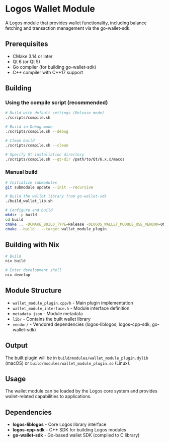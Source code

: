 # Logos Wallet Module

A Logos module that provides wallet functionality, including balance fetching and transaction management via the go-wallet-sdk.

## Prerequisites

- CMake 3.14 or later
- Qt 6 (or Qt 5)
- Go compiler (for building go-wallet-sdk)
- C++ compiler with C++17 support

## Building

### Using the compile script (recommended)

```bash
# Build with default settings (Release mode)
./scripts/compile.sh

# Build in Debug mode
./scripts/compile.sh --debug

# Clean build
./scripts/compile.sh --clean

# Specify Qt installation directory
./scripts/compile.sh --qt-dir /path/to/Qt/6.x.x/macos
```

### Manual build

```bash
# Initialize submodules
git submodule update --init --recursive

# Build the wallet library from go-wallet-sdk
./build_wallet_lib.sh

# Configure and build
mkdir -p build
cd build
cmake .. -DCMAKE_BUILD_TYPE=Release -DLOGOS_WALLET_MODULE_USE_VENDOR=ON
cmake --build . --target wallet_module_plugin
```

## Building with Nix

```bash
# Build
nix build

# Enter development shell
nix develop
```

## Module Structure

- `wallet_module_plugin.cpp/h` - Main plugin implementation
- `wallet_module_interface.h` - Module interface definition
- `metadata.json` - Module metadata
- `lib/` - Contains the built wallet library
- `vendor/` - Vendored dependencies (logos-liblogos, logos-cpp-sdk, go-wallet-sdk)

## Output

The built plugin will be in `build/modules/wallet_module_plugin.dylib` (macOS) or `build/modules/wallet_module_plugin.so` (Linux).

## Usage

The wallet module can be loaded by the Logos core system and provides wallet-related capabilities to applications.

## Dependencies

- **logos-liblogos** - Core Logos library interface
- **logos-cpp-sdk** - C++ SDK for building Logos modules
- **go-wallet-sdk** - Go-based wallet SDK (compiled to C library)


